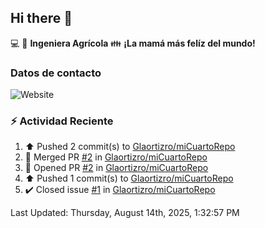 ## Hi there 👋

:computer: :seedling: **Ingeniera Agrícola**
:family: **¡La mamá más felíz del mundo!**

### Datos de contacto

![Website](https://img.shields.io/website?url=https%3A%2F%2Fwww.linkedin.com%2Fin%2Falexandra-ortiz-rocha-180a008b%2F)

### :zap: Actividad Reciente

<!--RECENT_ACTIVITY:start-->
1. ⬆️ Pushed 2 commit(s) to [Glaortizro/miCuartoRepo](https://github.com/Glaortizro/miCuartoRepo)<br>
2. 🎉 Merged PR [#2](https://github.com/Glaortizro/miCuartoRepo/pull/2) in [Glaortizro/miCuartoRepo](https://github.com/Glaortizro/miCuartoRepo)<br>
3. 💪 Opened PR [#2](https://github.com/Glaortizro/miCuartoRepo/pull/2) in [Glaortizro/miCuartoRepo](https://github.com/Glaortizro/miCuartoRepo)<br>
4. ⬆️ Pushed 1 commit(s) to [Glaortizro/miCuartoRepo](https://github.com/Glaortizro/miCuartoRepo)<br>
5. ✔️ Closed issue [#1](https://github.com/Glaortizro/miCuartoRepo/issues/1) in [Glaortizro/miCuartoRepo](https://github.com/Glaortizro/miCuartoRepo)<br>
<!--RECENT_ACTIVITY:end-->
<!--RECENT_ACTIVITY:last_update-->
Last Updated: Thursday, August 14th, 2025, 1:32:57 PM
<!--RECENT_ACTIVITY:last_update_end-->


